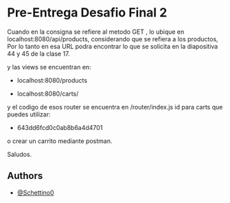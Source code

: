 
# Pre-Entrega Desafio Final 2

Cuando en la consigna se refiere al metodo GET , lo ubique en localhost:8080/api/products,
considerando que se refiera a los productos, Por lo tanto en esa URL podra encontrar lo que se solicita en la diapositiva 44 y 45 de la clase 17.

y las views se encuentran en:

* localhost:8080/products

* localhost:8080/carts/ 

y el codigo de esos router se encuentra en /router/index.js
id para carts que puedes utilizar:
- 643dd6fcd0c0ab8b6a4d4701

o crear un carrito mediante postman.

Saludos.


## Authors

- [@Schettino0](https://github.com/Schettino0)

